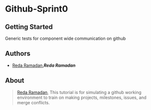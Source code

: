 # Github-Sprint0

## Getting Started
Generic tests for component wide communication on github

## Authors
- [Reda Ramadan](https://github.com/Logician724),**_Reda Ramadan_**

## About
> [Reda Ramadan](https://github.com/Logician724), This tutorial is for simulating a github working environment to train on making projects, milestones, issues, and merge conflicts. 
